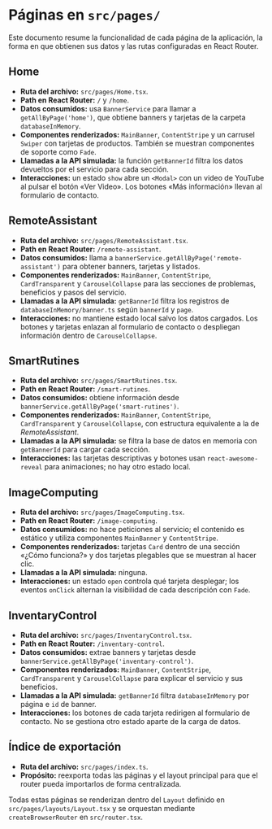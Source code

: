 # Páginas en `src/pages/`

Este documento resume la funcionalidad de cada página de la aplicación, la forma en que obtienen sus datos y las rutas configuradas en React Router.

## Home
- **Ruta del archivo:** `src/pages/Home.tsx`.
- **Path en React Router:** `/` y `/home`.
- **Datos consumidos:** usa `BannerService` para llamar a `getAllByPage('home')`, que obtiene banners y tarjetas de la carpeta `databaseInMemory`.
- **Componentes renderizados:** `MainBanner`, `ContentStripe` y un carrusel `Swiper` con tarjetas de productos. También se muestran componentes de soporte como `Fade`.
- **Llamadas a la API simulada:** la función `getBannerId` filtra los datos devueltos por el servicio para cada sección.
- **Interacciones:** un estado `show` abre un `<Modal>` con un video de YouTube al pulsar el botón «Ver Video». Los botones «Más información» llevan al formulario de contacto.

## RemoteAssistant
- **Ruta del archivo:** `src/pages/RemoteAssistant.tsx`.
- **Path en React Router:** `/remote-assistant`.
- **Datos consumidos:** llama a `bannerService.getAllByPage('remote-assistant')` para obtener banners, tarjetas y listados.
- **Componentes renderizados:** `MainBanner`, `ContentStripe`, `CardTransparent` y `CarouselCollapse` para las secciones de problemas, beneficios y pasos del servicio.
- **Llamadas a la API simulada:** `getBannerId` filtra los registros de `databaseInMemory/banner.ts` según `bannerId` y `page`.
- **Interacciones:** no mantiene estado local salvo los datos cargados. Los botones y tarjetas enlazan al formulario de contacto o despliegan información dentro de `CarouselCollapse`.

## SmartRutines
- **Ruta del archivo:** `src/pages/SmartRutines.tsx`.
- **Path en React Router:** `/smart-rutines`.
- **Datos consumidos:** obtiene información desde `bannerService.getAllByPage('smart-rutines')`.
- **Componentes renderizados:** `MainBanner`, `ContentStripe`, `CardTransparent` y `CarouselCollapse`, con estructura equivalente a la de *RemoteAssistant*.
- **Llamadas a la API simulada:** se filtra la base de datos en memoria con `getBannerId` para cargar cada sección.
- **Interacciones:** las tarjetas descriptivas y botones usan `react-awesome-reveal` para animaciones; no hay otro estado local.

## ImageComputing
- **Ruta del archivo:** `src/pages/ImageComputing.tsx`.
- **Path en React Router:** `/image-computing`.
- **Datos consumidos:** no hace peticiones al servicio; el contenido es estático y utiliza componentes `MainBanner` y `ContentStripe`.
- **Componentes renderizados:** tarjetas `Card` dentro de una sección «¿Cómo funciona?» y dos tarjetas plegables que se muestran al hacer clic.
- **Llamadas a la API simulada:** ninguna.
- **Interacciones:** un estado `open` controla qué tarjeta desplegar; los eventos `onClick` alternan la visibilidad de cada descripción con `Fade`.

## InventaryControl
- **Ruta del archivo:** `src/pages/InventaryControl.tsx`.
- **Path en React Router:** `/inventary-control`.
- **Datos consumidos:** extrae banners y tarjetas desde `bannerService.getAllByPage('inventary-control')`.
- **Componentes renderizados:** `MainBanner`, `ContentStripe`, `CardTransparent` y `CarouselCollapse` para explicar el servicio y sus beneficios.
- **Llamadas a la API simulada:** `getBannerId` filtra `databaseInMemory` por página e `id` de banner.
- **Interacciones:** los botones de cada tarjeta redirigen al formulario de contacto. No se gestiona otro estado aparte de la carga de datos.

## Índice de exportación
- **Ruta del archivo:** `src/pages/index.ts`.
- **Propósito:** reexporta todas las páginas y el layout principal para que el router pueda importarlos de forma centralizada.

Todas estas páginas se renderizan dentro del `Layout` definido en `src/pages/layouts/Layout.tsx` y se orquestan mediante `createBrowserRouter` en `src/router.tsx`.
